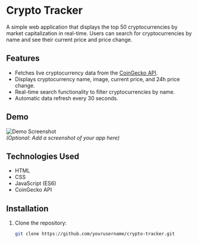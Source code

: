 # Crypto Tracker

A simple web application that displays the top 50 cryptocurrencies by market capitalization in real-time. Users can search for cryptocurrencies by name and see their current price and price change.

## Features

- Fetches live cryptocurrency data from the [CoinGecko API](https://www.coingecko.com/en/api).
- Displays cryptocurrency name, image, current price, and 24h price change.
- Real-time search functionality to filter cryptocurrencies by name.
- Automatic data refresh every 30 seconds.

## Demo

![Demo Screenshot](screenshot.png)  
*(Optional: Add a screenshot of your app here)*

## Technologies Used

- HTML
- CSS
- JavaScript (ES6)
- CoinGecko API

## Installation

1. Clone the repository:
   ```bash
   git clone https://github.com/yourusername/crypto-tracker.git
